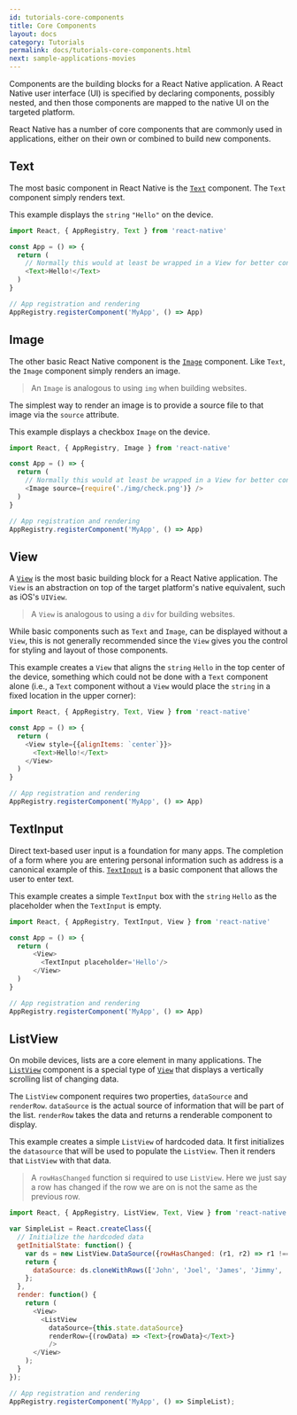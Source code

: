 ```yaml
---
id: tutorials-core-components
title: Core Components
layout: docs
category: Tutorials
permalink: docs/tutorials-core-components.html
next: sample-applications-movies
---
```


Components are the building blocks for a React Native application. A React Native user interface
(UI) is specified by declaring components, possibly nested, and then those components are mapped
to the native UI on the targeted platform.

React Native has a number of core components that are commonly used in applications, either on
their own or combined to build new components.

## Text

The most basic component in React Native is the
[`Text`](/react-native/docs/text.html#content) component. The `Text`
component simply renders text.

This example displays the `string` `"Hello"` on the device.

```JavaScript
import React, { AppRegistry, Text } from 'react-native'

const App = () => {
  return (
    // Normally this would at least be wrapped in a View for better control.
    <Text>Hello!</Text>
  )
}

// App registration and rendering
AppRegistry.registerComponent('MyApp', () => App)
```

## Image

The other basic React Native component is the
[`Image`](/react-native/docs/image.html#content) component. Like `Text`, the `Image` component
simply renders an image.

> An `Image` is analogous to using `img` when building websites.

The simplest way to render an image is to provide a source file to that image via the `source`
attribute.

This example displays a checkbox `Image` on the device.

```JavaScript
import React, { AppRegistry, Image } from 'react-native'

const App = () => {
  return (
    // Normally this would at least be wrapped in a View for better control.
    <Image source={require('./img/check.png')} />
  )
}

// App registration and rendering
AppRegistry.registerComponent('MyApp', () => App)
```

## View

A [`View`](/react-native/docs/view.html#content) is the most basic building block for a React Native
application. The `View` is an abstraction on top of the target platform's native equivalent, such as
iOS's `UIView`.

> A `View` is analogous to using a `div` for building websites.

While basic components such as `Text` and `Image`, can be displayed without a `View`, this is not
generally recommended since the `View` gives you the control for styling and layout of those
components.

This example creates a `View` that aligns the `string` `Hello` in the top center of the device,
something which could not be done with a `Text` component alone (i.e., a `Text` component
without a `View` would place the `string` in a fixed location in the upper corner):

```JavaScript
import React, { AppRegistry, Text, View } from 'react-native'

const App = () => {
  return (
    <View style={{alignItems: `center`}}>
      <Text>Hello!</Text>
    </View>
  )
}

// App registration and rendering
AppRegistry.registerComponent('MyApp', () => App)
```

## TextInput

Direct text-based user input is a foundation for many apps. The completion of a form where you are
entering personal information such as address is a canonical example of this.
[`TextInput`](/react-native/docs/textinput.html#content) is a basic component that allows the user
to enter text.

This example creates a simple `TextInput` box with the `string` `Hello` as the placeholder when
the `TextInput` is empty.

```JavaScript
import React, { AppRegistry, TextInput, View } from 'react-native'

const App = () => {
  return (
      <View>
        <TextInput placeholder='Hello'/>
      </View>
  )
}

// App registration and rendering
AppRegistry.registerComponent('MyApp', () => App)
```

## ListView

On mobile devices, lists are a core element in many applications. The
[`ListView`](/react-native/docs/listview.html#content) component is a special type of
[`View`](/react-native/docs/tutorials/core-components.html#view) that displays a vertically
scrolling list of changing data.

The `ListView` component requires two properties, `dataSource` and `renderRow`. `dataSource` is
the actual source of information that will be part of the list. `renderRow` takes the data and
returns a renderable component to display.

This example creates a simple `ListView` of hardcoded data. It first initializes the `datasource`
that will be used to populate the `ListView`. Then it renders that `ListView` with that data.

> A `rowHasChanged` function si required to use `ListView`. Here we just say a row has changed if
> the row we are on is not the same as the previous row.

```JavaScript
import React, { AppRegistry, ListView, Text, View } from 'react-native'

var SimpleList = React.createClass({
  // Initialize the hardcoded data
  getInitialState: function() {
    var ds = new ListView.DataSource({rowHasChanged: (r1, r2) => r1 !== r2});
    return {
      dataSource: ds.cloneWithRows(['John', 'Joel', 'James', 'Jimmy', 'Jackson', 'Jillian', 'Julie'])
    };
  },
  render: function() {
    return (
      <View>
        <ListView
          dataSource={this.state.dataSource}
          renderRow={(rowData) => <Text>{rowData}</Text>}
          />
      </View>
    );
  }
});

// App registration and rendering
AppRegistry.registerComponent('MyApp', () => SimpleList);
```
